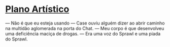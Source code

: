 # [Plano Artístico](https://www.planoartistico.com)

<p>— Não é que eu esteja usando — Case ouviu alguém dizer ao abrir caminho na multidão aglomerada na porta do Chat. 
— Meu corpo é que desenvolveu uma deficiência maciça de drogas. 
— Era uma voz do Sprawl e uma piada do Sprawl.</p>
